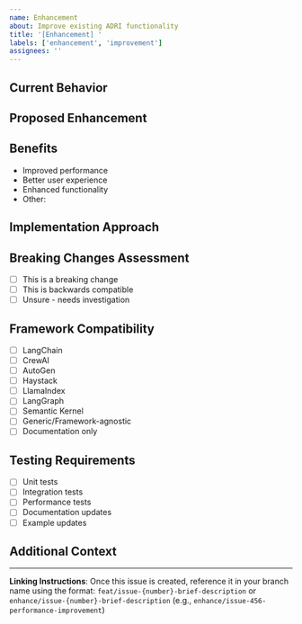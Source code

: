 ```yaml
---
name: Enhancement
about: Improve existing ADRI functionality
title: '[Enhancement] '
labels: ['enhancement', 'improvement']
assignees: ''
---
```


## Current Behavior
<!-- Describe how the feature currently works -->

## Proposed Enhancement
<!-- Describe the improvement you'd like to see -->

## Benefits
<!-- Explain the benefits this enhancement would provide -->
- Improved performance
- Better user experience
- Enhanced functionality
- Other:

## Implementation Approach
<!-- Describe how you think this could be implemented -->

## Breaking Changes Assessment
<!-- Will this change break existing functionality? -->
- [ ] This is a breaking change
- [ ] This is backwards compatible
- [ ] Unsure - needs investigation

## Framework Compatibility
<!-- Check all frameworks this enhancement affects -->
- [ ] LangChain
- [ ] CrewAI
- [ ] AutoGen
- [ ] Haystack
- [ ] LlamaIndex
- [ ] LangGraph
- [ ] Semantic Kernel
- [ ] Generic/Framework-agnostic
- [ ] Documentation only

## Testing Requirements
<!-- What testing is needed for this enhancement? -->
- [ ] Unit tests
- [ ] Integration tests
- [ ] Performance tests
- [ ] Documentation updates
- [ ] Example updates

## Additional Context
<!-- Add any other context, code examples, or references -->

---
**Linking Instructions**: Once this issue is created, reference it in your branch name using the format: `feat/issue-{number}-brief-description` or `enhance/issue-{number}-brief-description` (e.g., `enhance/issue-456-performance-improvement`)
